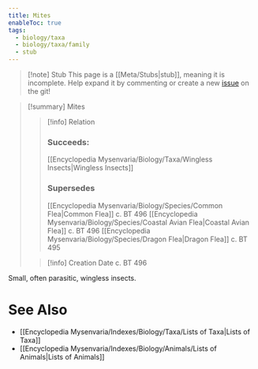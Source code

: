 ```yaml
---
title: Mites
enableToc: true
tags:
  - biology/taxa
  - biology/taxa/family
  - stub
---
```


> [!note] Stub
> This page is a [[Meta/Stubs|stub]], meaning it is incomplete. Help expand it by commenting or create a new [issue](https://github.com/RagtimeGal/quartz--encyclopedia-mysenvaria/issues/new/choose) on the git!


> [!summary] Mites
> > [!info] Relation
> > ### Succeeds:
> > [[Encyclopedia Mysenvaria/Biology/Taxa/Wingless Insects|Wingless Insects]]
> > ### Supersedes 
> > [[Encyclopedia Mysenvaria/Biology/Species/Common Flea|Common Flea]] c. BT 496
> > [[Encyclopedia Mysenvaria/Biology/Species/Coastal Avian Flea|Coastal Avian Flea]] c. BT 496
> > [[Encyclopedia Mysenvaria/Biology/Species/Dragon Flea|Dragon Flea]] c. BT 495
>
> > [!info] Creation Date
> > c. BT 496

Small, often parasitic, wingless insects.

# See Also
- [[Encyclopedia Mysenvaria/Indexes/Biology/Taxa/Lists of Taxa|Lists of Taxa]]
- [[Encyclopedia Mysenvaria/Indexes/Biology/Animals/Lists of Animals|Lists of Animals]]
